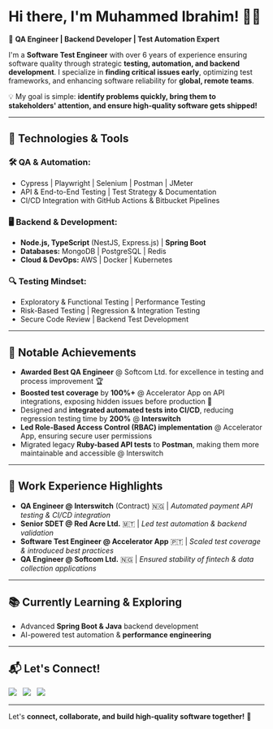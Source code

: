 # Hi there, I'm Muhammed Ibrahim! 👋🏼

🚀 **QA Engineer | Backend Developer | Test Automation Expert**

I'm a **Software Test Engineer** with over 6 years of experience ensuring software quality through strategic **testing, automation, and backend development**. I specialize in **finding critical issues early**, optimizing test frameworks, and enhancing software reliability for **global, remote teams**.

💡 My goal is simple: **identify problems quickly, bring them to stakeholders' attention, and ensure high-quality software gets shipped!**

---

## 🔧 Technologies & Tools

### **🛠 QA & Automation:**
- Cypress | Playwright | Selenium | Postman | JMeter
- API & End-to-End Testing | Test Strategy & Documentation
- CI/CD Integration with GitHub Actions & Bitbucket Pipelines

### **🖥 Backend & Development:**
- **Node.js, TypeScript** (NestJS, Express.js) | **Spring Boot**
- **Databases:** MongoDB | PostgreSQL | Redis
- **Cloud & DevOps:** AWS | Docker | Kubernetes

### **🔍 Testing Mindset:**
- Exploratory & Functional Testing | Performance Testing
- Risk-Based Testing | Regression & Integration Testing
- Secure Code Review | Backend Test Development

---

## 🌟 **Notable Achievements**
- **Awarded Best QA Engineer** @ Softcom Ltd. for excellence in testing and process improvement 🏆
- **Boosted test coverage** by **100%+** @ Accelerator App on API integrations, exposing hidden issues before production 🚀
- Designed and **integrated automated tests into CI/CD**, reducing regression testing time by **200%** @ **Interswitch**
- **Led Role-Based Access Control (RBAC) implementation** @ Accelerator App, ensuring secure user permissions
- Migrated legacy **Ruby-based API tests** to **Postman**, making them more maintainable and accessible @ Interswitch

---

## 📍 **Work Experience Highlights**
- **QA Engineer @ Interswitch** (Contract) 🇳🇬 | *Automated payment API testing & CI/CD integration*
- **Senior SDET @ Red Acre Ltd.** 🇲🇹 | *Led test automation & backend validation*
- **Software Test Engineer @ Accelerator App** 🇵🇹 | *Scaled test coverage & introduced best practices*
- **QA Engineer @ Softcom Ltd.** 🇳🇬 | *Ensured stability of fintech & data collection applications*

---

## 📚 **Currently Learning & Exploring**
- Advanced **Spring Boot & Java** backend development
- AI-powered test automation & **performance engineering**

---

## 📬 **Let's Connect!**
<p align="left">
  <a href="https://www.linkedin.com/in/ovansa/"><img src="https://img.shields.io/badge/LinkedIn-%230077B5.svg?&style=for-the-badge&logo=linkedin&logoColor=white" /></a>&nbsp;&nbsp;
  <a href="mailto:aminmuhammad18@gmail.com"><img src="https://img.shields.io/badge/Email-%23D14836.svg?&style=for-the-badge&logo=gmail&logoColor=white" /></a>&nbsp;&nbsp;
  <a href="https://github.com/ovansa"><img src="https://img.shields.io/badge/GitHub-%2312100E.svg?&style=for-the-badge&logo=github&logoColor=white" /></a>
</p>

---

Let's **connect, collaborate, and build high-quality software together!** 🚀
